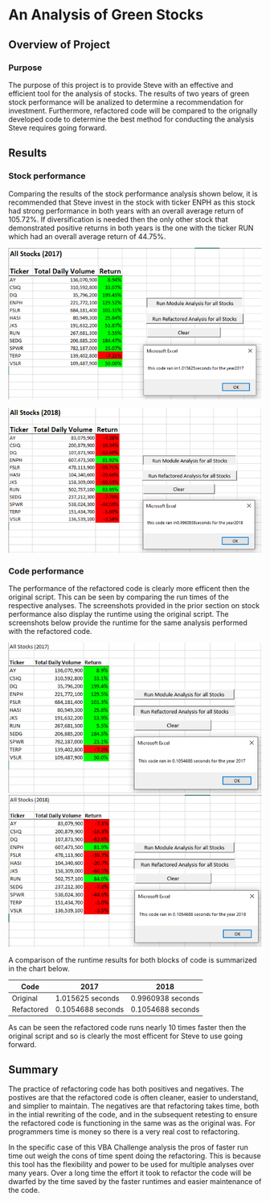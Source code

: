# An Analysis of Green Stocks

## Overview of Project

### Purpose

The purpose of this project is to provide Steve with an effective and efficient tool for the analysis of stocks. The results of two years of green stock performance will be analized to determine a recommendation for investment. Furthermore, refactored code will be compared to the orignally developed code to determine the best method for conducting the analysis Steve requires going forward.

## Results

### Stock performance

Comparing the results of the stock performance analysis shown below, it is recommended that Steve invest in the stock with ticker ENPH as this stock had strong performance in both years with an overall average return of 105.72%. If diversification is needed then the only other stock that demonstrated positive returns in both years is the one with the ticker RUN which had an overall average return of 44.75%.

![Original script 2017 analysis](./Original_script_2017_analysis.PNG)

![Original script 2018 analysis](./Original_script_2018_analysis.PNG)

### Code performance

The performance of the refactored code is clearly more efficent then the original script. This can be seen by comparing the run times of the respective analyses. The screenshots provided in the prior section on stock performance also display the runtime using the original script. The screenshots below provide the runtime for the same analysis performed with the refactored code. 

![Refactored 2017 analysis](./VBA_Challenge_2017.PNG)
![Refactored 2018 analysis](./VBA_Challenge_2018.PNG)

A comparison of the runtime results for both blocks of code is summarized in the chart below.

|Code| 2017 | 2018 |
|---|---|---|
|Original|1.015625 seconds|0.9960938 seconds|
|Refactored|0.1054688 seconds|0.1054688 seconds|

As can be seen the refactored code runs nearly 10 times faster then the original script and so is clearly the most efficent for Steve to use going forward.

## Summary

The practice of refactoring code has both positives and negatives. The postives are that the refactored code is often cleaner, easier to understand, and simplier to maintain. The negatives are that refactoring takes time, both in the intial rewriting of the code, and in the subsequent retesting to ensure the refactored code is functioning in the same was as the original was. For programmers time is money so there is a very real cost to refactoring. 

In the specific case of this VBA Challenge analysis the pros of faster run time out weigh the cons of time spent doing the refactoring. This is because this tool has the flexibility and power to be used for multiple analyses over many years. Over a long time the effort it took to refactor the code will be dwarfed by the time saved by the faster runtimes and easier maintenance of the code. 
